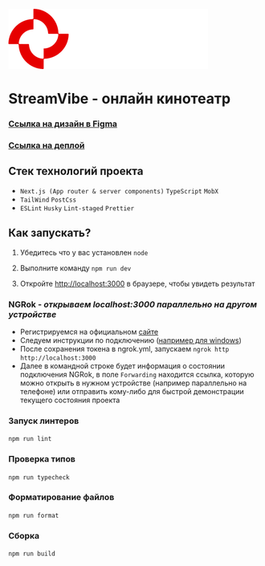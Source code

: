 ![logo.svg](public%2Fimages%2Flogo.svg)

# StreamVibe - онлайн кинотеатр

### [Ссылка на дизайн в Figma](https://www.figma.com/community/file/1294589591426976269)

### [Ссылка на деплой](https://stream-vibe-nine.vercel.app)

## Стек технологий проекта

- `Next.js (App router & server components)` `TypeScript` `MobX`
- `TailWind` `PostCss`
- `ESLint` `Husky` `Lint-staged` `Prettier`

## Как запускать?

1. Убедитесь что у вас установлен `node`

2. Выполните команду `npm run dev`

3. Откройте [http://localhost:3000](http://localhost:3000) в браузере, чтобы увидеть результат

### NGRok - _открываем localhost:3000 параллельно на другом устройстве_

- Регистрируемся на официальном [сайте](https://ngrok.com/)
- Следуем инструкции по подключению ([например для windows](https://dashboard.ngrok.com/get-started/setup/windows))
- После сохранения токена в ngrok.yml, запускаем `ngrok http http://localhost:3000`
- Далее в командной строке будет информация о состоянии подключения NGRok, в поле `Forwarding`
  находится ссылка, которую можно открыть в нужном устройстве (например параллельно на телефоне) или отправить
  кому-либо для быстрой демонстрации
  текущего состояния проекта

### Запуск линтеров

`npm run lint`

### Проверка типов

`npm run typecheck`

### Форматирование файлов

`npm run format`

### Сборка

`npm run build`
